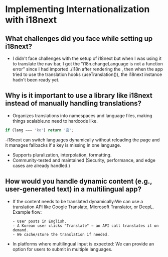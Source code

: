 # Implementing Internationalization with i18next

## What challenges did you face while setting up i18next?

- I didn't face challenges with the setup of i18next but when I was using it to translate the nav bar, I got the "i18n.changeLanguage is not a function error" since I had imported ./i18n after rendering the <App />, then when the app tried to use the translation hooks (useTranslation()), the i18next instance hadn't been ready yet.

## Why is it important to use a library like i18next instead of manually handling translations?

- Organizes translations into namespaces and language files, making things scalable.no need to hardcode like.

```js
if (lang === 'ko') return '홈';
```

-i18next can switch languages dynamically without reloading the page and it manages fallbacks if a key is missing in one language.

- Supports pluralization, interpolation, formatting.
- Community-tested and maintained (Security, performance, and edge cases are already handled.)

## How would you handle dynamic content (e.g., user-generated text) in a multilingual app?

- If the content needs to be translated dynamically:We can use a translation API like Google Translate, Microsoft Translator, or DeepL.
  Example flow:

      - User posts in English.
      - A Korean user clicks "Translate" → an API call translates it on demand.
      - We cache/store the translation if needed.

- In platforms where multilingual input is expected: We can provide an option for users to submit in multiple languages.
